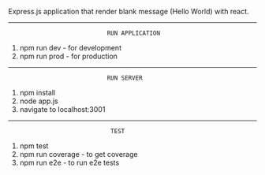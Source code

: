 Express.js application that render blank message (Hello World) with react.

__________________________________________________________________________

                                RUN APPLICATION            
1) npm run dev - for development
2) npm run prod - for production
__________________________________________________________________________

                                RUN SERVER      
1) npm install
2) node app.js
3) navigate to localhost:3001
__________________________________________________________________________
                                 TEST
1) npm test         
2) npm run coverage - to get coverage
3) npm run e2e - to run e2e tests                       
